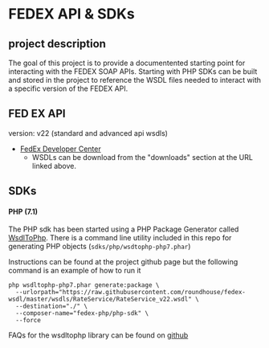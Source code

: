 # FEDEX API & SDKs

## project description
The goal of this project is to provide a documentented starting point for interacting with the FEDEX SOAP APIs. Starting with PHP SDKs can be built and stored in the project to reference the WSDL files needed to interact with a specific version of the FEDEX API.

## FED EX API
version: v22 (standard and advanced api wsdls)

* [FedEx Developer Center](https://www.fedex.com/us/developer/web-services/process.html?tab=tab1#tab1)
  * WSDLs can be download from the "downloads" section at the URL linked above.

## SDKs

#### PHP (7.1)
The PHP sdk has been started using a PHP Package Generator called [WsdlToPhp](https://github.com/WsdlToPhp/PackageGenerator). There is a command line utility included in this repo for generating PHP objects (`sdks/php/wsdtophp-php7.phar`)

Instructions can be found at the project github page but the following command is an example of how to run it 

    php wsdltophp-php7.phar generate:package \
      --urlorpath="https://raw.githubusercontent.com/roundhouse/fedex-wsdl/master/wsdls/RateService/RateService_v22.wsdl" \
      --destination="./" \
      --composer-name="fedex-php/php-sdk" \
      --force

FAQs for the wsdltophp library can be found on [github](https://github.com/WsdlToPhp/PackageGenerator/wiki/FAQ)

